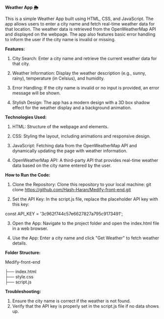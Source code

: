 **Weather App 🌦️**

   This is a simple Weather App built using HTML, CSS, and JavaScript. The app allows users to enter a city name and fetch real-time weather data for that location. The weather data is retrieved from the OpenWeatherMap API and displayed on the webpage. The app also features basic error handling to inform the user if the city name is invalid or missing.

**Features:**
1) City Search: Enter a city name and retrieve the current weather data for that city.

2) Weather Information: Display the weather description (e.g., sunny, rainy), temperature (in Celsius), and humidity.

3) Error Handling: If the city name is invalid or no input is provided, an error message will be shown.

4) Stylish Design: The app has a modern design with a 3D box shadow effect for the weather display and a background animation.

**Technologies Used:**
1) HTML: Structure of the webpage and elements.

2) CSS: Styling the layout, including animations and responsive design.

3) JavaScript: Fetching data from the OpenWeatherMap API and dynamically updating the page with weather information.

4) OpenWeatherMap API: A third-party API that provides real-time weather data based on the city name entered by the user.

**How to Run the Code:**
1) Clone the Repository: Clone this repository to your local machine:
git clone https://github.com/Hash-Haran/Medify-front-end.git

2) Set the API Key: In the script.js file, replace the placeholder API key with this key:

const API_KEY = '3c962f744c57e6627827a795c9173491'; 

3) Open the App: Navigate to the project folder and open the index.html file in a web browser.

4) Use the App: Enter a city name and click "Get Weather" to fetch weather details.

**Folder Structure:**

Medify-front-end

  ├── index.html  
  ├── style.css   
  ├── script.js        
  
**Troubleshooting:**
1) Ensure the city name is correct if the weather is not found.
2) Verify that the API key is properly set in the script.js file if no data shows up.
